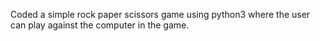 Coded a simple rock paper scissors game using python3 where the user can play against the computer in the game. 